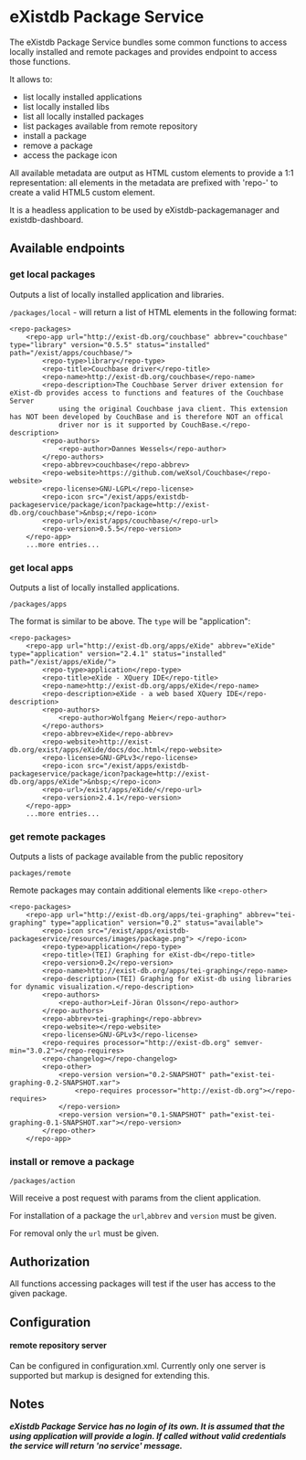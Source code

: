 # eXistdb Package Service

The eXistdb Package Service bundles some common functions to access locally installed and remote packages and provides endpoint to access
those functions.

It allows to:
* list locally installed applications
* list locally installed libs
* list all locally installed packages
* list packages available from remote repository
* install a package
* remove a package
* access the package icon

All available metadata are output as HTML custom elements to provide a 1:1 representation: all 
elements in the metadata are prefixed with 'repo-' to create a valid HTML5 custom element.

It is a headless application to be used by eXistdb-packagemanager and existdb-dashboard.

## Available endpoints

### get local packages 

Outputs a list of locally installed application and libraries.


```/packages/local``` - will return a list of HTML elements in the following format:

```
<repo-packages>
    <repo-app url="http://exist-db.org/couchbase" abbrev="couchbase" type="library" version="0.5.5" status="installed" path="/exist/apps/couchbase/">
        <repo-type>library</repo-type>
        <repo-title>Couchbase driver</repo-title>
        <repo-name>http://exist-db.org/couchbase</repo-name>
        <repo-description>The Couchbase Server driver extension for eXist-db provides access to functions and features of the Couchbase Server
            using the original Couchbase java client. This extension has NOT been developed by CouchBase and is therefore NOT an offical
            driver nor is it supported by CouchBase.</repo-description>
        <repo-authors>
            <repo-author>Dannes Wessels</repo-author>
        </repo-authors>
        <repo-abbrev>couchbase</repo-abbrev>
        <repo-website>https://github.com/weXsol/Couchbase</repo-website>
        <repo-license>GNU-LGPL</repo-license>
        <repo-icon src="/exist/apps/existdb-packageservice/package/icon?package=http://exist-db.org/couchbase">&nbsp;</repo-icon>
        <repo-url>/exist/apps/couchbase/</repo-url>
        <repo-version>0.5.5</repo-version>
    </repo-app>
    ...more entries...
```

### get local apps

Outputs a list of locally installed applications.

```/packages/apps```

The format is similar to be above. The ```type``` will be "application":

```
<repo-packages>
    <repo-app url="http://exist-db.org/apps/eXide" abbrev="eXide" type="application" version="2.4.1" status="installed" path="/exist/apps/eXide/">
        <repo-type>application</repo-type>
        <repo-title>eXide - XQuery IDE</repo-title>
        <repo-name>http://exist-db.org/apps/eXide</repo-name>
        <repo-description>eXide - a web based XQuery IDE</repo-description>
        <repo-authors>
            <repo-author>Wolfgang Meier</repo-author>
        </repo-authors>
        <repo-abbrev>eXide</repo-abbrev>
        <repo-website>http://exist-db.org/exist/apps/eXide/docs/doc.html</repo-website>
        <repo-license>GNU-GPLv3</repo-license>
        <repo-icon src="/exist/apps/existdb-packageservice/package/icon?package=http://exist-db.org/apps/eXide">&nbsp;</repo-icon>
        <repo-url>/exist/apps/eXide/</repo-url>
        <repo-version>2.4.1</repo-version>
    </repo-app>
    ...more entries...
```

### get remote packages

Outputs a lists of package available from the public repository 

```packages/remote```

Remote packages may contain additional elements like ```<repo-other>```

```
<repo-packages>
    <repo-app url="http://exist-db.org/apps/tei-graphing" abbrev="tei-graphing" type="application" version="0.2" status="available">
        <repo-icon src="/exist/apps/existdb-packageservice/resources/images/package.png"> </repo-icon>
        <repo-type>application</repo-type>
        <repo-title>(TEI) Graphing for eXist-db</repo-title>
        <repo-version>0.2</repo-version>
        <repo-name>http://exist-db.org/apps/tei-graphing</repo-name>
        <repo-description>(TEI) Graphing for eXist-db using libraries for dynamic visualization.</repo-description>
        <repo-authors>
            <repo-author>Leif-Jöran Olsson</repo-author>
        </repo-authors>
        <repo-abbrev>tei-graphing</repo-abbrev>
        <repo-website></repo-website>
        <repo-license>GNU-GPLv3</repo-license>
        <repo-requires processor="http://exist-db.org" semver-min="3.0.2"></repo-requires>
        <repo-changelog></repo-changelog>
        <repo-other>
            <repo-version version="0.2-SNAPSHOT" path="exist-tei-graphing-0.2-SNAPSHOT.xar">
                <repo-requires processor="http://exist-db.org"></repo-requires>
            </repo-version>
            <repo-version version="0.1-SNAPSHOT" path="exist-tei-graphing-0.1-SNAPSHOT.xar"></repo-version>
        </repo-other>
    </repo-app>
```


### install or remove a package

```/packages/action```

Will receive a post request with params from the client application.

For installation of a package the ```url```,```abbrev``` and ```version``` must be given.

For removal only the ```url``` must be given.

## Authorization

All functions accessing packages will test if the user has access to the given package.

## Configuration

#### remote repository server

Can be configured in configuration.xml. Currently only one server is supported but
markup is designed for extending this.

## Notes

***eXistdb Package Service has no login of its own. It is assumed that the using application
will provide a login. If called without valid credentials the service will return 'no service' message.***